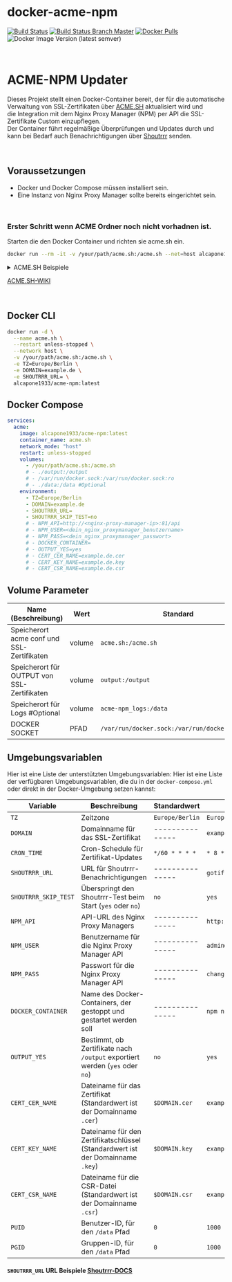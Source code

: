 # docker-acme-npm

[![Build Status](https://shields.cosanostra-cloud.de/drone/build/alcapone1933/docker-acme-npm?logo=drone&server=https%3A%2F%2Fdrone.docker-for-life.de)](https://drone.docker-for-life.de/alcapone1933/docker-acme-npm)
[![Build Status Branch Master](https://shields.cosanostra-cloud.de/drone/build/alcapone1933/docker-acme-npm/master?logo=drone&label=build%20%5Bbranch%20master%5D&server=https%3A%2F%2Fdrone.docker-for-life.de)](https://drone.docker-for-life.de/alcapone1933/docker-acme-npm/branches)
[![Docker Pulls](https://shields.cosanostra-cloud.de/docker/pulls/alcapone1933/acme-npm?logo=docker&logoColor=blue)](https://hub.docker.com/r/alcapone1933/acme-npm/tags)
![Docker Image Version (latest semver)](https://shields.cosanostra-cloud.de/docker/v/alcapone1933/acme-npm?sort=semver&logo=docker&logoColor=blue&label=dockerhub%20version)

&nbsp;

# ACME-NPM Updater

Dieses Projekt stellt einen Docker-Container bereit, der für die automatische Verwaltung von SSL-Zertifikaten über [ACME.SH](https://github.com/acmesh-official/acme.sh) aktualisiert wird und \
die Integration mit dem Nginx Proxy Manager (NPM) per API die SSL-Zertifikate Custom einzupflegen. \
Der Container führt regelmäßige Überprüfungen und Updates durch und kann bei Bedarf auch Benachrichtigungen über [Shoutrrr](https://containrrr.dev/shoutrrr) senden.

&nbsp;

## Voraussetzungen

- Docker und Docker Compose müssen installiert sein.
- Eine Instanz von Nginx Proxy Manager sollte bereits eingerichtet sein.

&nbsp;

### Erster Schritt wenn ACME Ordner noch nicht vorhadnen ist.

Starten die den Docker Container und richten sie acme.sh ein.

```bash
docker run --rm -it -v /your/path/acme.sh:/acme.sh --net=host alcapone1933/acme-npm /bin/bash
```

<details>
<summary markdown="span">ACME.SH Beispiele</summary>

```bash
acme.sh --set-default-ca --server letsencrypt

acme.sh --register-account --server letsencrypt  -m  user@example.com

acme.sh --issue --dns dns_ddnss -d example.com
acme.sh --issue --dns dns_ddnss -d example.com -d '*.example.com'

acme.sh --issue --dns dns_ipv64 -d example.com --server letsencrypt
acme.sh --issue --dns dns_ipv64 -d example.com -d '*.example.com' --server letsencrypt

acme.sh --cron
acme.sh --renew-all
acme.sh --renew-all --staging --force
acme.sh --renew -d example.com --force


acme.sh --set-notify --notify-source myservername --notify-mode 0 --notify-level 2 --notify-hook gotify
export GOTIFY_URL="https://gotify.example.com"
export GOTIFY_TOKEN="123456789ABCDEF"
```
</details>

[ACME.SH-WIKI](https://github.com/acmesh-official/acme.sh/wiki)

&nbsp;

## Docker CLI

```bash
docker run -d \
  --name acme.sh \
  --restart unless-stopped \
  --network host \
  -v /your/path/acme.sh:/acme.sh \
  -e TZ=Europe/Berlin \
  -e DOMAIN=example.de \
  -e SHOUTRRR_URL= \
  alcapone1933/acme-npm:latest

```
## Docker Compose

```yaml
services:
  acme:
    image: alcapone1933/acme-npm:latest
    container_name: acme.sh
    network_mode: "host"
    restart: unless-stopped
    volumes:
      - /your/path/acme.sh:/acme.sh
      # - ./output:/output
      # - /var/run/docker.sock:/var/run/docker.sock:ro
      # - ./data:/data #Optional
    environment:
      - TZ=Europe/Berlin
      - DOMAIN=example.de
      - SHOUTRRR_URL=
      - SHOUTRRR_SKIP_TEST=no
      # - NPM_API=http://<nginx-proxy-manager-ip>:81/api
      # - NPM_USER=<dein_nginx_proxymanager_benutzername>
      # - NPM_PASS=<dein_nginx_proxymanager_passwort>
      # - DOCKER_CONTAINER=
      # - OUTPUT_YES=yes
      # - CERT_CER_NAME=example.de.cer
      # - CERT_KEY_NAME=example.de.key
      # - CERT_CSR_NAME=example.de.csr
```



## Volume Parameter

| Name (Beschreibung)                          | Wert    | Standard                                       |
| -------------------------------------------- | ------- | ---------------------------------------------- |
| Speicherort acme conf und SSL-Zertifikaten   | volume  | `acme.sh:/acme.sh`                             |
| Speicherort für OUTPUT von SSL-Zertifikaten  | volume  | `output:/output`                               |
| Speicherort für Logs #Optional               | volume  | `acme-npm_logs:/data`                          |
| DOCKER SOCKET                                | PFAD    | `/var/run/docker.sock:/var/run/docker.sock:ro` |


## Umgebungsvariablen
Hier ist eine Liste der unterstützten Umgebungsvariablen:
Hier ist eine Liste der verfügbaren Umgebungsvariablen, die du in der `docker-compose.yml` oder direkt in der Docker-Umgebung setzen kannst:

| Variable             | Beschreibung                                                                   | Standardwert    | Beispiel                 |
| -------------------- | ------------------------------------------------------------------------------ | --------------- | ------------------------ |
| `TZ`                 | Zeitzone                                                                       | `Europe/Berlin` | `Europe/Berlin`          |
| `DOMAIN`             | Domainname für das SSL-Zertifikat                                              | --------------- | `example.com`            |
| `CRON_TIME`          | Cron-Schedule für Zertifikat-Updates                                           | `*/60 * * * *`  | `* 8 * * 1`              |        
| `SHOUTRRR_URL`       | URL für Shoutrrr-Benachrichtigungen                                            | --------------- | `gotify://...`           |
| `SHOUTRRR_SKIP_TEST` | Überspringt den Shoutrrr-Test beim Start (`yes` oder `no`)                     | `no`            | `yes`                    |
| `NPM_API`            | API-URL des Nginx Proxy Managers                                               | --------------- | `http://home.lan:81/api` |
| `NPM_USER`           | Benutzername für die Nginx Proxy Manager API                                   | --------------- | `admin@example.com`      |
| `NPM_PASS`           | Passwort für die Nginx Proxy Manager API                                       | --------------- | `changeme`               |
| `DOCKER_CONTAINER`   | Name des Docker-Containers, der gestoppt und gestartet werden soll             | --------------- | `npm nginx`              |
| `OUTPUT_YES`         | Bestimmt, ob Zertifikate nach `/output` exportiert werden (`yes` oder `no`)    | `no`            | `yes`                    |
| `CERT_CER_NAME`      | Dateiname für das Zertifikat (Standardwert ist der Domainname `.cer`)          | `$DOMAIN.cer`   | `example.de.cer`         |
| `CERT_KEY_NAME`      | Dateiname für den Zertifikatschlüssel (Standardwert ist der Domainname `.key`) | `$DOMAIN.key`   | `example.de.key`         |
| `CERT_CSR_NAME`      | Dateiname für die CSR-Datei (Standardwert ist der Domainname `.csr`)           | `$DOMAIN.csr`   | `example.de.csr`         |
| `PUID`               | Benutzer-ID, für den `/data` Pfad                                              | `0`             | `1000`                   |
| `PGID`               | Gruppen-ID,  für den `/data` Pfad                                              | `0`             | `1000`                   |


#### `SHOUTRRR_URL` URL Beispiele [Shoutrrr-DOCS](https://containrrr.dev/shoutrrr/latest/services/overview/)
